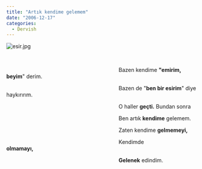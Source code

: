 ```yaml
---
title: "Artık kendime gelemem"
date: "2006-12-17"
categories: 
  - Dervish
---
```


![esir.jpg](../uploads/2006/12/esir.kucukresim.jpg)

                                                                                      

                                                                           Bazen kendime **"emirim, beyim**" derim.

                                                                           Bazen de "**ben bir esirim**" diye haykırırım.

                                                                           O haller **geçti.** Bundan sonra

                                                                           Ben artık **kendime** gelemem.

                                                                           Zaten kendime **gelmemeyi,**

                                                                           Kendimde **olmamayı,**                              

                                                                           **Gelenek** edindim.
